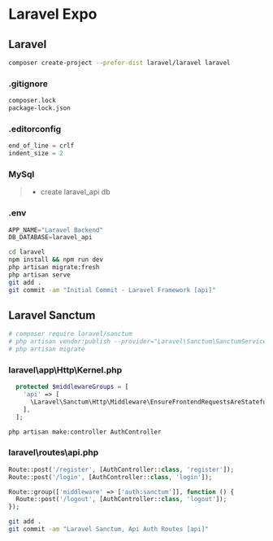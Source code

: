 # Laravel Expo

## Laravel

```bash
composer create-project --prefer-dist laravel/laravel laravel
```

### .gitignore

```txt
composer.lock
package-lock.json
```

### .editorconfig

```ts
end_of_line = crlf
indent_size = 2
```

### MySql

> - create laravel_api db

### .env

```ts
APP_NAME="Laravel Backend"
DB_DATABASE=laravel_api
```

```bash
cd laravel
npm install && npm run dev
php artisan migrate:fresh
php artisan serve
git add .
git commit -am "Initial Commit - Laravel Framework [api]"
```

## Laravel Sanctum

```bash
# composer require laravel/sanctum
# php artisan vendor:publish --provider="Laravel\Sanctum\SanctumServiceProvider"
# php artisan migrate
```

### laravel\app\Http\Kernel.php

```php
  protected $middlewareGroups = [
    'api' => [
      \Laravel\Sanctum\Http\Middleware\EnsureFrontendRequestsAreStateful::class,
    ],
  ];
```

```bash
php artisan make:controller AuthController
```

### laravel\routes\api.php

```php
Route::post('/register', [AuthController::class, 'register']);
Route::post('/login', [AuthController::class, 'login']);

Route::group(['middleware' => ['auth:sanctum']], function () {
  Route::post('/logout', [AuthController::class, 'logout']);
});
```

```bash
git add .
git commit -am "Laravel Sanctum, Api Auth Routes [api]"
```
